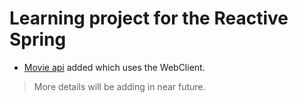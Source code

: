 # Learning project for the Reactive Spring ####

- [Movie api](http://www.tvmaze.com/api) added which uses the WebClient.

> More details will be adding in near future.

